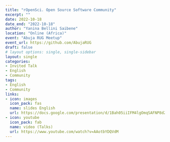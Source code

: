 ```yaml
---
title: "rOpenSci. Open Source Software Community"
excerpt: ""
date: 2022-10-18
date_end: "2022-10-18"
author: "Yanina Bellini Saibene"
location: "Online (Africa)"
event: "Abuja RUG Meetup"
event_url: https://github.com/AbujaRUG
draft: false
# layout options: single, single-sidebar
layout: single
categories:
- Invited Talk
- English
- Community
tags:
- English
- Community
links:
- icon: images
  icon_pack: fas
  name: slides English
  url: https://docs.google.com/presentation/d/1Bah05iiIFM4lgOmqSAFNP8dZAfn3LXgoTjlIBxQg5nw/edit?usp=sharing
- icon: youtube
  icon_pack: fab
  name: video (Talks)
  url: https://www.youtube.com/watch?v=AAotbYDQVdM
---
```


